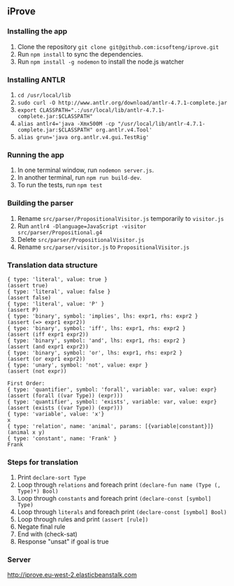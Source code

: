 ## iProve
### Installing the app
1. Clone the repository `git clone git@github.com:icsofteng/iprove.git`
2. Run `npm install` to sync the dependencies.
3. Run `npm install -g nodemon` to install the node.js watcher

### Installing ANTLR
1. `cd /usr/local/lib`
2. `sudo curl -O http://www.antlr.org/download/antlr-4.7.1-complete.jar`
3. `export CLASSPATH=".:/usr/local/lib/antlr-4.7.1-complete.jar:$CLASSPATH"`
4. `alias antlr4='java -Xmx500M -cp "/usr/local/lib/antlr-4.7.1-complete.jar:$CLASSPATH" org.antlr.v4.Tool'`
5. `alias grun='java org.antlr.v4.gui.TestRig'`

### Running the app
1. In one terminal window, run `nodemon server.js`.
2. In another terminal, run `npm run build-dev`.
3. To run the tests, run `npm test`

### Building the parser
1. Rename `src/parser/PropositionalVisitor.js` temporarily to `visitor.js`
2. Run `antlr4 -Dlanguage=JavaScript -visitor src/parser/Propositional.g4`
3. Delete `src/parser/PropositionalVisitor.js`
4. Rename `src/parser/visitor.js` to `PropositionalVisitor.js`

### Translation data structure
```
{ type: 'literal', value: true }                                                    (assert true)
{ type: 'literal', value: false }                                                   (assert false)
{ type: 'literal', value: 'P' }                                                     (assert P)
{ type: 'binary', symbol: 'implies', lhs: expr1, rhs: expr2 }                       (assert (=> expr1 expr2))
{ type: 'binary', symbol: 'iff', lhs: expr1, rhs: expr2 }                           (assert (iff expr1 expr2))
{ type: 'binary', symbol: 'and', lhs: expr1, rhs: expr2 }                           (assert (and expr1 expr2))
{ type: 'binary', symbol: 'or', lhs: expr1, rhs: expr2 }                            (assert (or expr1 expr2))
{ type: 'unary', symbol: 'not', value: expr }                                       (assert (not expr))

First Order:
{ type: 'quantifier', symbol: 'forall', variable: var, value: expr}                 (assert (forall ((var Type)) (expr)))
{ type: 'quantifier', symbol: 'exists', variable: var, value: expr}                 (assert (exists ((var Type)) (expr)))
{ type: 'variable', value: 'x'}                                                     x
{ type: 'relation', name: 'animal', params: [{variable|constant}]}                  (animal x y)
{ type: 'constant', name: 'Frank' }                                                 Frank
```

### Steps for translation
1. Print `declare-sort Type`
2. Loop through `relations` and foreach print `(declare-fun name (Type (, Type)*) Bool)`
3. Loop through `constants` and foreach print `(declare-const [symbol] Type)`
3. Loop through `literals` and foreach print `(declare-const [symbol] Bool)`
4. Loop through rules and print `(assert [rule])`
5. Negate final rule
6. End with (check-sat)
7. Response "unsat" if goal is true

### Server
http://iprove.eu-west-2.elasticbeanstalk.com

